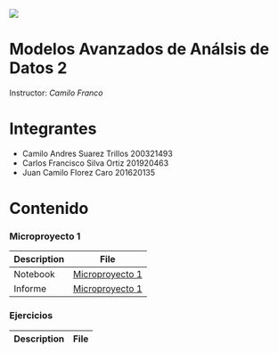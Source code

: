 ![](https://investigaciones.uniandes.edu.co/wp-content/themes/vicerrectoria001/images/logo2.png)
# Modelos Avanzados de Análsis de Datos 2

Instructor: *Camilo Franco*
 
# Integrantes

* Camilo Andres Suarez Trillos 200321493
* Carlos Francisco Silva Ortiz 201920463
* Juan Camilo Florez Caro 201620135

 

# Contenido
### Microproyecto 1 


|Description|File|
|----|--------|
|Notebook|[Microproyecto 1](https://github.com/NecesitoUnNick/Modelos-2/blob/master/01/MicroProyecto1_StartUp.ipynb)|
|Informe|[Microproyecto 1](https://github.com/NecesitoUnNick/Modelos-2/blob/master/01/Entrega%20Proyecto.pdf)|

 

### Ejercicios
 

|Description  | File|
|-----------: |:------------:|
